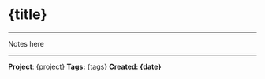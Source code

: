 <!--
Base Header Level: 3
Marked Style: Swiss
-->
# {title}

---

Notes here

---

**Project**: {project}
**Tags:** {tags}
**Created: {date}**

